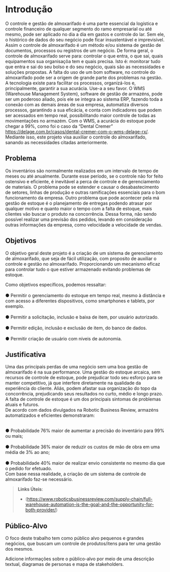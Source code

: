 # Introdução

O controle e gestão de almoxarifado é uma parte essencial da logística e controle financeiro de qualquer segmento do ramo empresarial ou até mesmo, pode ser aplicado no dia a dia em gastos e controle do lar. Sem ele, o histórico de dados do seu negócio pode ficar insustentável e imprevisível. Assim o controle de almoxarifado é um método e/ou sistema de gestão de documentos, processos ou registros de um negócio. De forma geral, o controle de almoxarifado serve para: controlar o que entra, o que sai, quais equipamentos sua organisaçõa tem e quais precisa. Isto é: monitorar tudo que entra e sai do seu bolso e do seu negócio, quais são as necessidades e soluções propostas.
A falta do uso de um bom software, no controle do almoxarifado pode ser a origem de grande parte dos problemas na gestão.
A tecnologia existe para facilitar os processos, organizá-los e, principalmente, garantir a sua acurácia. Use-a a seu favor. O WMS (Warehouse Management System), software de gestão de armazéns, pode ser um poderoso aliado, pois ele se integra ao sistema ERP, fazendo toda a conexão com as demais áreas de sua empresa, automatiza diversos processos, garantindo a sua eficácia, e conta com indicadores que podem ser acessados em tempo real, possibilitando maior controle de todas as movimentações no armazém. Com o WMS, a acurácia do estoque pode chegar a 99%, como foi o caso da “Dental Cremer” https://delage.com.br/casos/dental-cremer-com-o-wms-delage-rx/.
Mediante isso, este projeto visa auxiliar o controle do almoxarifado, sanando as necessidades citadas anteriormente. 

## Problema
Os inventários são normalmente realizados em um intervalo de tempo de meses ou até anualmente. Durante esse período, se o controle não for feito ostensivo e eficiente, é inevitável a perca de controle e de gerenciamento de materiais. O problema pode se estender e causar o desabastecimento de setores, linhas de produção e outras ramificações essenciais para o bom funcionamento da empresa.  Outro problema que pode acontecer pela má gestão de estoque é o planejamento de entregas podendo atrasar por qualquer motivo e quanto maior o tempo com a falta de estoque, mais clientes vão buscar o produto na concorrência. Dessa forma, não sendo possível realizar uma previsão dos pedidos, levando em consideração outras informações da empresa, como velocidade a velocidade de vendas.

## Objetivos

O objetivo geral deste projeto é a criação de um sistema de gerenciamento de almoxarifado, que seja de fácil utilização, com proposito de auxiliar o controle e gestão no almoxarifado. Proporcionando um mecanismo eficaz para controlar tudo o que estiver armazenado evitando problemas de estoque.

Como objetivos específicos, podemos ressaltar:<br>
<br> ● Permitir o gerenciamento do estoque em tempo real, mesmo à distância e com acesso a diferentes dispositivos, como smartphones e tablets, por exemplo.<br>
<br> ● Permitir a solicitação, inclusão e baixa de item, por usuário autorizado.<br>
<br> ● Permitir edição, inclusão e exclusão de item, do banco de dados.<br>
<br> ● Permitir criação de usuário com níveis de autonomia.<br>

## Justificativa

Uma das principais perdas de uma negócio sem uma boa gestão de almoxarifado é na sua performance. 
Uma gestão do estoque arcaica, sem recursos de controle de estoque, pode prejudicar todo seu esforço para se manter competitivo, já que interfere diretamente na qualidade da experiência do cliente. Aliás, podem afastar sua organização do topo da concorrência, prejudicando seus resultados no curto, médio e longo prazo. A falta de controle de estoque é um dos principais sintomas de problemas atuais e futuros.
<br>De acordo com dados divulgados na Robotic Business Review, armazéns automatizados e eficientes demonstraram:<br>

<br> ● Probabilidade 76% maior de aumentar a precisão do inventário para 99% ou mais;<br>
<br> ● Probabilidade 36% maior de reduzir os custos de mão de obra em uma média de 3% ao ano;<br>
<br> ● Probabilidade 40% maior de realizar envio consistente no mesmo dia que o pedido for efetuado.<br>
Com base nessa realidade, a criação de um sistema de controle de almoxarifado faz-se necessário.

> **Links Úteis**:
> - (https://www.roboticsbusinessreview.com/supply-chain/full-warehouse-automation-is-the-goal-and-the-opportunity-for-both-provider/)

## Público-Alvo

O foco deste trabalho tem como público alvo pequenos e grandes negócios, que buscam um controle de produtos/itens para ter uma gestão dos mesmos.

Adicione informações sobre o público-alvo por meio de uma descrição textual, diagramas de personas e mapa de stakeholders.
